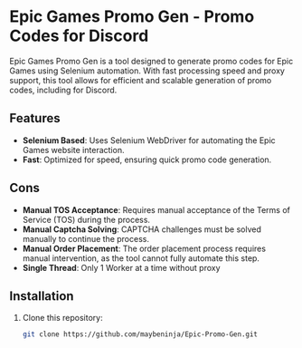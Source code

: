 # Epic Games Promo Gen - Promo Codes for Discord

Epic Games Promo Gen is a tool designed to generate promo codes for Epic Games using Selenium automation. With fast processing speed and proxy support, this tool allows for efficient and scalable generation of promo codes, including for Discord.

## Features

- **Selenium Based**: Uses Selenium WebDriver for automating the Epic Games website interaction.
- **Fast**: Optimized for speed, ensuring quick promo code generation.
## Cons

- **Manual TOS Acceptance**: Requires manual acceptance of the Terms of Service (TOS) during the process.
- **Manual Captcha Solving**: CAPTCHA challenges must be solved manually to continue the process.
- **Manual Order Placement**: The order placement process requires manual intervention, as the tool cannot fully automate this step.
- **Single Thread**: Only 1 Worker at a time without proxy

## Installation

1. Clone this repository:
   ```bash
   git clone https://github.com/maybeninja/Epic-Promo-Gen.git
